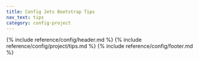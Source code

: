 ```yaml
---
title: Config Jets Bootstrap Tips
nav_text: tips
category: config-project
---
```


{% include reference/config/header.md %}
{% include reference/config/project/tips.md %}
{% include reference/config/footer.md %}
